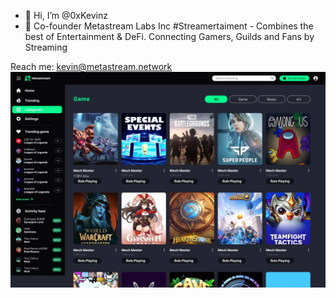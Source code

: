 - 👋 Hi, I’m @0xKevinz
- 🌱 Co-founder Metastream Labs Inc
#Streamertaiment - Combines the best of Entertainment & DeFi. Connecting Gamers, Guilds and Fans by Streaming

Reach me: kevin@metastream.network
<img src="./cover.jpg"/>

